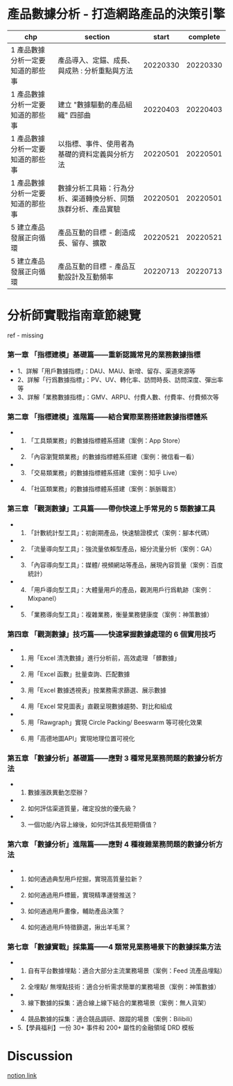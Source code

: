 # 產品數據分析 - 打造網路產品的決策引擎

chp|section|start|complete
---|----|-----|-----|
1 產品數據分析一定要知道的那些事| 產品導入、定錨、成長、與成熟 : 分析重點與方法|20220330|20220330
1 產品數據分析一定要知道的那些事| 建立 "數據驅動的產品組織" 四部曲|20220403|20220403
1 產品數據分析一定要知道的那些事| 以指標、事件、使用者為基礎的資料定義與分析方法|20220501|20220501
1 產品數據分析一定要知道的那些事| 數據分析工具箱：行為分析、渠道轉換分析、同類族群分析、產品實驗|20220501|20220501
5 建立產品發展正向循環| 產品互動的目標 - 創造成長、留存、擴散|20220521|20220521
5 建立產品發展正向循環| 產品互動的目標 - 產品互動設計及互動頻率|20220713|20220713



# 分析師實戰指南章節總覽

ref - missing


### 第一章 「指標建模」基礎篇——重新認識常見的業務數據指標

- 1、詳解「用戶數據指標」：DAU、MAU、新增、留存、渠道來源等
- 2、詳解「行爲數據指標」：PV、UV、轉化率、訪問時長、訪問深度、彈出率等
- 3、詳解「業務數據指標」：GMV、ARPU、付費人數、付費率、付費頻次等

### 第二章 「指標建模」進階篇——結合實際業務搭建數據指標體系

- 1. 「工具類業務」的數據指標體系搭建（案例：App Store）
- 2. 「內容瀏覽類業務」的數據指標體系搭建（案例：微信看一看）
- 3. 「交易類業務」的數據指標體系搭建（案例：知乎 Live）
- 4. 「社區類業務」的數據指標體系搭建（案例：脈脈職言）

### 第三章 「觀測數據」工具篇——帶你快速上手常見的 5 類數據工具

- 1. 「計數統計型工具」：初創期產品，快速驗證模式（案例：腳本代碼）
- 2. 「流量導向型工具」：強流量依賴型產品，細分流量分析（案例：GA）
- 3. 「內容導向型工具」：媒體/ 視頻網站等產品，展現內容質量（案例：百度統計）
- 4. 「用戶導向型工具」：大體量用戶的產品，觀測用戶行爲軌跡（案例：Mixpanel）
- 5. 「業務導向型工具」：複雜業務，衡量業務健康度（案例：神策數據）

### 第四章 「觀測數據」技巧篇——快速掌握數據處理的 6 個實用技巧

- 1. 用「Excel 清洗數據」進行分析前，高效處理 「髒數據」
- 2. 用「Excel 函數」批量查詢、匹配數據
- 3. 用「Excel 數據透視表」按業務需求篩選、展示數據
- 4. 用「Excel 常見圖表」直觀呈現數據趨勢、對比和組成
- 5. 用「Rawgraph」實現 Circle Packing/ Beeswarm 等可視化效果
- 6. 用「高德地圖API」實現地理位置可視化

### 第五章 「數據分析」基礎篇——應對 3 種常見業務問題的數據分析方法

- 1. 數據漲跌異動怎麼辦？
- 2. 如何評估渠道質量，確定投放的優先級？
- 3. 一個功能/內容上線後，如何評估其長短期價值？

### 第六章 「數據分析」進階篇——應對 4 種複雜業務問題的數據分析方法

- 1. 如何通過典型用戶挖掘，實現高質量拉新？
- 2. 如何通過用戶標籤，實現精準運營推送？
- 3. 如何通過用戶畫像，輔助產品決策？
- 4. 如何通過用戶特徵篩選，揪出羊毛黨？

### 第七章 「數據實戰」採集篇——4 類常見業務場景下的數據採集方法

- 1. 自有平台數據埋點：適合大部分主流業務場景（案例：Feed 流產品埋點）
- 2. 全埋點/ 無埋點技術：適合分析需求簡單的業務場景（案例：神策數據）
- 3. 線下數據的採集：適合線上線下結合的業務場景（案例：無人貨架）
- 4. 競品數據的採集：適合競品調研、跟蹤的場景（案例：Bilibili）
- 5.【學員福利】一份 30+ 事件和 200+ 屬性的金融領域 DRD 模板

# Discussion

[notion link](http://notion.so/17a2034279eb48ed89ac33aed46ca5b0?v=89133e9826104d6a947c95cb4c719bf7)